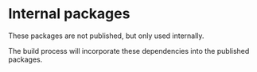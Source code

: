 # Internal packages

These packages are not published, but only used internally.

The build process will incorporate these dependencies into the published packages.
